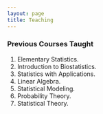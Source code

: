 ```yaml
---
layout: page
title: Teaching
---
```


### Previous Courses Taught

1. Elementary Statistics.
2. Introduction to Biostatistics.
3. Statistics with Applications.
4. Linear Algebra.
5. Statistical Modeling.
6. Probability Theory.
7. Statistical Theory.

